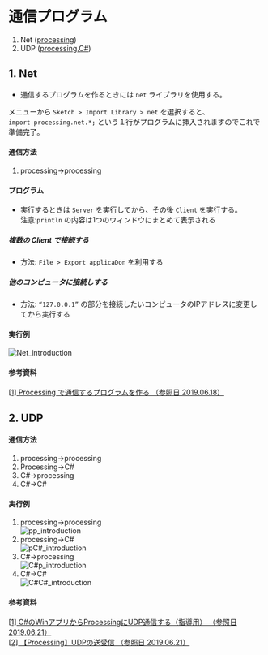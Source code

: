 # 通信プログラム
1. Net ([processing](https://github.com/SkyoKen/Net_Termianl/tree/master/Net))
2. UDP ([processing](https://github.com/SkyoKen/Net_Termianl/tree/master/UDP/Processing),[C#](https://github.com/SkyoKen/Net_Termianl/tree/master/UDP/C#))

## 1. Net

* 通信するプログラムを作るときには `net` ライブラリを使用する。 

メニューから `Sketch > Import Library > net` を選択すると、  
`import processing.net.*;`  という１行がプログラムに挿入されますのでこれで準備完了。  
#### 通信方法
1. processing->processing
 
#### プログラム
* 実行するときは `Server` を実行してから、その後 `Client` を実行する。  
注意:`println` の内容は1つのウィンドウにまとめて表示される
##### 複数の Client で接続する
* 方法: `File > Export applicaDon` を利用する
##### 他のコンピュータに接続しする
* 方法: `“127.0.0.1”` の部分を接続したいコンピュータのIPアドレスに変更してから実行する
#### 実行例
![Net_introduction](https://github.com/SkyoKen/Net_Terminal/blob/master/Net/introduction.png)
#### 参考資料
[[1] Processing で通信するプログラムを作る （参照日 2019.06.18）](http://www2.kobe-u.ac.jp/~tnishida/misc/processing-net.html)

## 2. UDP
#### 通信方法
1. processing->processing
2. Processing->C#
2. C#->processing
3. C#->C#
#### 実行例
1. processing->processing  
![pp_introduction](https://github.com/SkyoKen/Net_Terminal/blob/master/UDP/processing_processing.png)
2. processing->C#  
![pC#_introduction](https://github.com/SkyoKen/Net_Terminal/blob/master/UDP/processing_C%23.png)
3. C#->processing  
![C#p_introduction](https://github.com/SkyoKen/Net_Terminal/blob/master/UDP/C%23_processing.png)
4. C#->C#  
![C#C#_introduction](https://github.com/SkyoKen/Net_Terminal/blob/master/UDP/C%23_C%23.png)
#### 参考資料
[[1] C#のWinアプリからProcessingにUDP通信する（指導用） （参照日 2019.06.21）](https://memorandums.hatenablog.com/entry/2016/11/08/203610)  
[[2] 【Processing】UDPの送受信 （参照日 2019.06.21）](https://qiita.com/GoshikiNiji/items/b716ed113b83856f5231)
